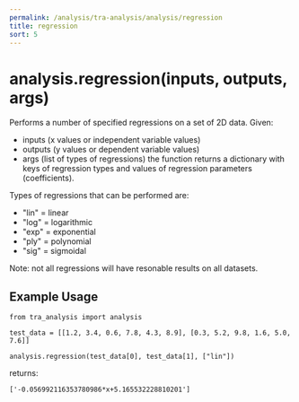 ```yaml
---
permalink: /analysis/tra-analysis/analysis/regression
title: regression
sort: 5
---
```


# analysis.regression(inputs, outputs, args)

Performs a number of specified regressions on a set of 2D data. Given: 
- inputs (x values or independent variable values)
- outputs (y values or dependent variable values)
- args (list of types of regressions)
the function returns a dictionary with keys of regression types and values of regression parameters (coefficients). 

Types of regressions that can be performed are:
- "lin" = linear 
- "log" = logarithmic 
- "exp" = exponential
- "ply" = polynomial
- "sig" = sigmoidal

Note: not all regressions will have resonable results on all datasets.

## Example Usage
```
from tra_analysis import analysis

test_data = [[1.2, 3.4, 0.6, 7.8, 4.3, 8.9], [0.3, 5.2, 9.8, 1.6, 5.0, 7.6]]

analysis.regression(test_data[0], test_data[1], ["lin"])
```
returns:
```
['-0.056992116353780986*x+5.165532228810201']
```